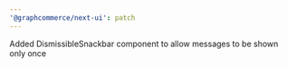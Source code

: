 ```yaml
---
'@graphcommerce/next-ui': patch
---
```


Added DismissibleSnackbar component to allow messages to be shown only once

